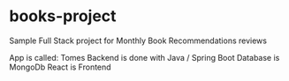# books-project
Sample Full Stack project for Monthly Book Recommendations reviews

App is called: Tomes
Backend is done with Java / Spring Boot
Database is MongoDb
React is Frontend
